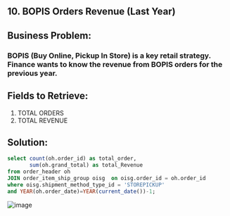 ## 10. BOPIS Orders Revenue (Last Year)
## Business Problem:
### BOPIS (Buy Online, Pickup In Store) is a key retail strategy. Finance wants to know the revenue from BOPIS orders for the previous year.

## Fields to Retrieve:

1. TOTAL ORDERS
2. TOTAL REVENUE

## Solution:

```sql
select count(oh.order_id) as total_order, 
       sum(oh.grand_total) as total_Revenue
from order_header oh
JOIN order_item_ship_group oisg  on oisg.order_id = oh.order_id
where oisg.shipment_method_type_id = 'STOREPICKUP' 
and YEAR(oh.order_date)=YEAR(current_date())-1;

```
![image](https://github.com/user-attachments/assets/15abd11f-5541-4e47-b0a3-fe218bb1eeda)

